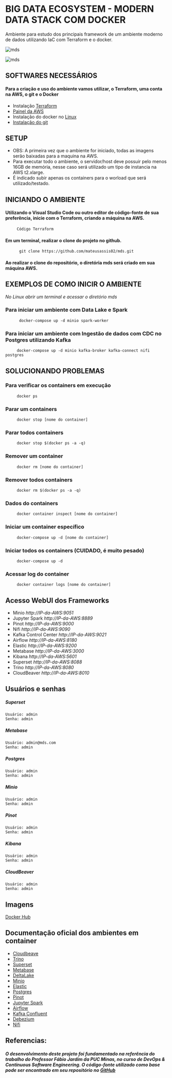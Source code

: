 # BIG DATA ECOSYSTEM - MODERN DATA STACK COM DOCKER

Ambiente para estudo dos principais framework de um ambiente moderno de dados utilizando IaC com Terraform e o docker.
 

 ![mds](image/front01.png)

![mds](image/front02.png)

## SOFTWARES NECESSÁRIOS
#### Para a criação e uso do ambiente vamos utilizar, o Terraform, uma conta na AWS, o git e o Docker

   * Instalação [Terraform](https://developer.hashicorp.com/terraform/install?product_intent=terraform) 
   * [Painel da AWS](https://aws.amazon.com/pt/console/) 
   * Instalação do docker no [Linux](https://docs.docker.com/install/linux/docker-ce/ubuntu/)
   *  [Instalação do git](https://git-scm.com/book/pt-br/v2/Come%C3%A7ando-Instalando-o-Git)
   
## SETUP
   * OBS: A primeira vez que o ambiente for iniciado, todas as imagens serão baixadas para a maquina na AWS. 
   * Para executar todo o ambiente, o servidor/host deve possuir pelo menos 16GB de memória, nesse caso será utilizado um tipo de instancia na AWS t2.xlarge.
   * É indicado subir apenas os containers para o worload que será utilizado/testado.


## INICIANDO O AMBIENTE

#### Utilizando o Visual Studio Code ou outro editor de código-fonte de sua preferência, inicie com o Terraform, criando a máquina na AWS.
         Código Terraform


#### Em um terminal, realizar o clone do projeto no github.
          git clone https://github.com/mateusassis02/mds.git

#### Ao realizar o clone do repositório, o diretória mds será criado em sua máquina AWS.

   
## EXEMPLOS DE COMO INICIR O AMBIENTE

  *No Linux abrir um terminal e acessar o diretório mds*
  
### Para iniciar um ambiente com Data Lake e Spark

          docker-compose up -d minio spark-worker        

### Para iniciar um ambiente com Ingestão de dados com CDC no Postgres utilizando Kafka
 
         docker-compose up -d minio kafka-broker kafka-connect nifi postgres

## SOLUCIONANDO PROBLEMAS 

### Para verificar os containers em execução
         docker ps 

### Parar um containers
         docker stop [nome do container]      

### Parar todos containers
         docker stop $(docker ps -a -q)
  
### Remover um container
         docker rm [nome do container]

### Remover todos containers
         docker rm $(docker ps -a -q)         

### Dados do containers
         docker container inspect [nome do container]

### Iniciar um container específico
         docker-compose up -d [nome do container]

### Iniciar todos os containers (CUIDADO, é muito pesado)
         docker-compose up -d 

### Acessar log do container
         docker container logs [nome do container] 

## Acesso WebUI dos Frameworks
 
* Minio *http://IP-da-AWS:9051*
* Jupyter Spark *http://IP-da-AWS:8889*
* Pinot *http://IP-da-AWS:9000*
* Nifi *http://IP-da-AWS:9090*
* Kafka Control Center *http://IP-da-AWS:9021*
* Airflow *http://IP-da-AWS:8180*
* Elastic *http://IP-da-AWS:9200*
* Metabase *http://IP-da-AWS:3000*
* Kibana *http://IP-da-AWS:5601*
* Superset *http://IP-da-AWS:8088*
* Trino *http://IP-da-AWS:8080*
* CloudBeaver *http://IP-da-AWS:8010*

## Usuários e senhas

   ##### Superset
    Usuário: admin
    Senha: admin

   ##### Metabase
    Usuário: admin@mds.com
    Senha: admin 

   ##### Postgres
    Usuário: admin
    Senha: admin
   
   ##### Minio
    Usuário: admin
    Senha: admin
       
   ##### Pinot
    Usuário: admin
    Senha: admin
        
   ##### Kibana
    Usuário: admin
    Senha: admin
        
   ##### CloudBeaver
    Usuário: admin
    Senha: admin
   

## Imagens   

[Docker Hub](https://hub.docker.com/u/fjardim)

## Documentação oficial dos ambientes em container

* [Cloudbeave](https://dbeaver.com/docs/cloudbeaver/Run-Docker-Container/)
* [Trino](https://trino.io/docs/current/installation/containers.html)
* [Superset](https://superset.apache.org/docs/installation/installing-superset-using-docker-compose/)
* [Metabase](https://www.metabase.com/docs/latest/installation-and-operation/running-metabase-on-docker)
* [DeltaLake](https://delta.io/)
* [Minio](https://min.io/docs/minio/container/operations/installation.html)
* [Elastic](https://www.elastic.co/guide/en/elasticsearch/reference/current/docker.html)
* [Postgres](https://github.com/docker-library/postgres)
* [Pinot](https://docs.pinot.apache.org/basics/getting-started/running-pinot-in-docker)
* [Jupyter Spark](https://jupyter-docker-stacks.readthedocs.io/en/latest/using/specifics.html)
* [Airflow](https://airflow.apache.org/docs/apache-airflow/stable/howto/docker-compose/index.html)
* [Kafka Confluent](https://docs.confluent.io/platform/current/installation/docker/installation.html)
* [Debezium](https://debezium.io/documentation/reference/stable/docker.html)
* [Nifi](https://hub.docker.com/r/apache/nifi)


## Referencias:

##### O desenvolvimento deste projeto foi fundamentado na referência do trabalho do Professor Fábio Jardim da PUC Minas, no curso de DevOps & Continuous Software Engineering. O código-fonte utilizado como base pode ser encontrado em seu repositório no [GitHub](https://github.com/fabiogjardim/mds) 

